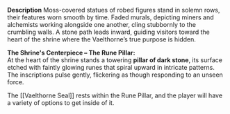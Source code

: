 **Description**
Moss-covered statues of robed figures stand in solemn rows, their features worn smooth by time. Faded murals, depicting miners and alchemists working alongside one another, cling stubbornly to the crumbling walls. A stone path leads inward, guiding visitors toward the heart of the shrine where the Vaelthorne’s true purpose is hidden.

**The Shrine's Centerpiece – The Rune Pillar:**  
At the heart of the shrine stands a towering **pillar of dark stone**, its surface etched with faintly glowing runes that spiral upward in intricate patterns. The inscriptions pulse gently, flickering as though responding to an unseen force.

The [[Vaelthorne Seal]] rests within the Rune Pillar, and the player will have a variety of options to get inside of it.